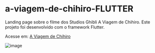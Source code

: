 # a-viagem-de-chihiro-FLUTTER
Landing page sobre o filme dos Studios Ghibli A Viagem de Chihiro. Este projeto foi desenvolvido com o framework Flutter.

Acesse em: <a href="https://isabelafagundes.github.io/portfolio-de-projetos/](https://isabelafagundes.github.io/a-viagem-de-chihiro-FLUTTER/" Target="_blank">A Viagem de Chihiro<a>

![image](https://github.com/isabelafagundes/a-viagem-de-chihiro-FLUTTER/assets/104397121/a9819c8e-8416-427d-abc1-8f0f7425c7e3)
